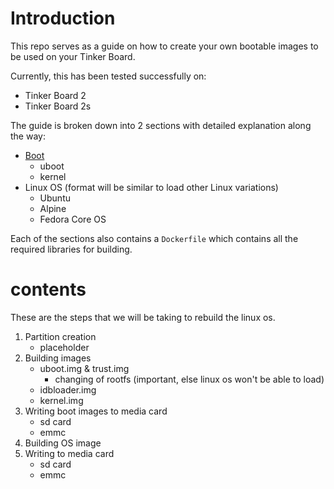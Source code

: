 # Introduction

This repo serves as a guide on how to create your own bootable images to be used on your Tinker Board.

Currently, this has been tested successfully on:
- Tinker Board 2
- Tinker Board 2s

The guide is broken down into 2 sections with detailed explanation along the way:
- [Boot](boot/bootImages.md)
  - uboot
  - kernel
- Linux OS (format will be similar to load other Linux variations)
  - Ubuntu
  - Alpine
  - Fedora Core OS

Each of the sections also contains a `Dockerfile` which contains all the required libraries for building. 

# contents
These are the steps that we will be taking to rebuild the linux os.

1. Partition creation
   - placeholder
2. Building images
   - uboot.img & trust.img
     - changing of rootfs (important, else linux os won't be able to load)
   - idbloader.img
   - kernel.img
3. Writing boot images to media card
   - sd card
   - emmc
4. Building OS image
5. Writing to media card
   - sd card
   - emmc
